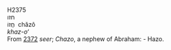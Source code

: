 H2375  
חזו  
חֲזוֹ ‎ chăzô  
*khaz-o‘*  
From [2372](h2372) *seer*; *Chazo*, a nephew of Abraham: - Hazo.  
